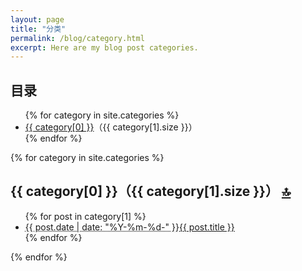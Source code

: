```yaml
---
layout: page
title: "分类"
permalink: /blog/category.html
excerpt: Here are my blog post categories.
---
```

<div id="category">
  <h2>目录</h2>
  <ul>{% for category in site.categories %}
    <li><a href="#{{ category[0] }}">{{ category[0] }}</a>（{{ category[1].size }}）</li>{% endfor %}
  </ul>
</div>

{% for category in site.categories %}
<div class="contents">
  <h2 id="{{ category[0] }}">
    {{ category[0] }}（{{ category[1].size }}）
    <a href="#category" class="right">🔝</a>
  </h2>
  <ul>{% for post in category[1] %}
    <li><abbr title="{{ post.date | date_to_xmlschema }}">{{ post.date | date: "%Y-%m-%d-" }}</abbr><a href="{{ post.url }}">{{ post.title }}</a></li>{% endfor %}
  </ul>
</div>
{% endfor %}
